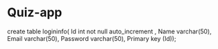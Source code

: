 # Quiz-app
create table logininfo( Id int not null auto_increment , Name varchar(50), Email varchar(50), Password varchar(50), Primary key (Id));
